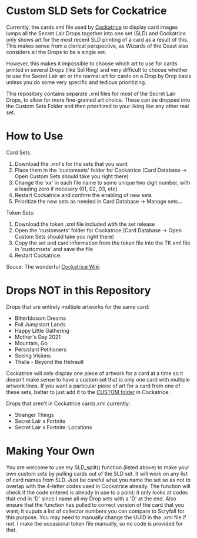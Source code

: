 # Custom SLD Sets for Cockatrice
Currently, the cards.xml file used by [Cockatrice](https://github.com/Cockatrice/) to display card images lumps all the Secret Lair Drops together into one set (SLD) and Cockatrice only shows art for the most recent SLD printing of a card as a result of this. This makes sense from a clerical perspective, as Wizards of the Coast also considers all the Drops to be a single set.

However, this makes it impossible to choose which art to use for cards printed in several Drops (like Sol Ring) and very difficult to choose whether to use the Secret Lair art or the normal art for cards on a Drop by Drop basis unless you do some very specific and tedious prioritizing.

This repository contains separate .xml files for most of the Secret Lair Drops, to allow for more fine-grained art choice. These can be dropped into the Custom Sets Folder and then prioritized to your liking like any other real set. 

# How to Use
Card Sets:

1) Download the .xml's for the sets that you want
2) Place them in the 'customsets' folder for Cockatrice (Card Database -> Open Custom Sets should take you right there)
3) Change the 'xx' in each file name to some unique two digit number, with a leading zero if necesary (01, 02, 03, etc)
4) Restart Cockatrice and confirm the enabling of new sets
5) Prioritize the new sets as needed in Card Database -> Manage sets...

Token Sets:

1) Download the token .xml file included with the set release
2) Open the 'customsets' folder for Cockatrice (Card Database -> Open Custom Sets should take you right there)
3) Copy the set and card information from the token file into the TK.xml file in 'customsets' and save the file
4) Restart Cockatrice.

Souce: The wonderful [Cockatrice Wiki](https://github.com/Cockatrice/Cockatrice/wiki/Custom-Cards-&-Sets)

# Drops NOT in this Repository
Drops that are entirely multiple artworks for the same card:
* Bitterblosom Dreams
* Foil Jumpstart Lands
* Happy Little Gathering
* Mother's Day 2021
* Mountain, Go
* Persistant Petitioners
* Seeing Visions
* Thalia - Beyond the Helvault

Cockatrice will only display one piece of artwork for a card at a time so it doesn't make sense to have a custom set that is only one card with multiple artwork lines. If you want a particular piece of art for a card from one of these sets, better to just add it to the [CUSTOM folder](https://github.com/Cockatrice/Cockatrice/wiki/Custom-Cards-&-Sets) in Cockatrice.

Drops that aren't in Cockatrice cards.xml currently:
* Stranger Things
* Secret Lair x Fortnite
* Secret Lair x Fortnite: Locations

# Making Your Own

You are welcome to use my SLD_split() function (listed above) to make your own custom sets by pulling cards out of the SLD set. It will work on any list of card names from SLD. Just be careful what you name the set so as not to overlap with the 4-letter codes used in Cockatrice already. The function will check if the code entered is already in use to a point; it only looks at codes that end in 'D' since I name all my Drop sets with a 'D' at the end. Also ensure that the function has pulled to correct version of the card that you want; it ouputs a list of collector numbers you can compare to Scryfall for this purpose. You may need to manually change the UUID in the .xml file if not. I make the occasional token file manually, so no code is provided for that.
